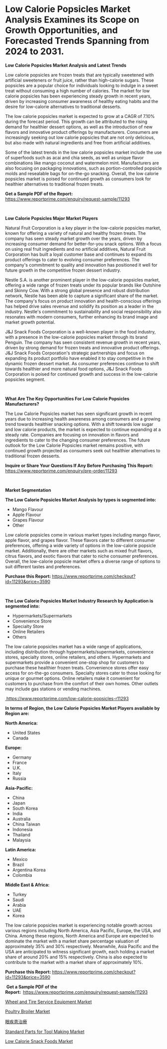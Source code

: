 <p><h1>Low Calorie Popsicles Market Analysis Examines its Scope on Growth Opportunities, and Forecasted Trends Spanning from 2024 to 2031.</h1></p><p><strong>Low Calorie Popsicles Market Analysis and Latest Trends</strong></p>
<p><p>Low calorie popsicles are frozen treats that are typically sweetened with artificial sweeteners or fruit juice, rather than high-calorie sugars. These popsicles are a popular choice for individuals looking to indulge in a sweet treat without consuming a high number of calories. The market for low calorie popsicles has been experiencing steady growth in recent years, driven by increasing consumer awareness of healthy eating habits and the desire for low-calorie alternatives to traditional desserts.</p><p>The low calorie popsicles market is expected to grow at a CAGR of 7.10% during the forecast period. This growth can be attributed to the rising demand for healthier dessert options, as well as the introduction of new flavors and innovative product offerings by manufacturers. Consumers are increasingly seeking out low calorie popsicles that are not only delicious, but also made with natural ingredients and free from artificial additives.</p><p>Some of the latest trends in the low calorie popsicles market include the use of superfoods such as acai and chia seeds, as well as unique flavor combinations like mango coconut and watermelon mint. Manufacturers are also focusing on packaging innovations, such as portion-controlled popsicle molds and resealable bags for on-the-go snacking. Overall, the low calorie popsicles market is poised for continued growth as consumers look for healthier alternatives to traditional frozen treats.</p></p>
<p><strong>Get a Sample PDF of the Report:&nbsp;</strong> <a href="https://www.reportprime.com/enquiry/request-sample/11293">https://www.reportprime.com/enquiry/request-sample/11293</a></p>
<p>&nbsp;</p>
<p><strong>Low Calorie Popsicles Major Market Players</strong></p>
<p><p>Natural Fruit Corporation is a key player in the low-calorie popsicles market, known for offering a variety of natural and healthy frozen treats. The company has seen steady market growth over the years, driven by increasing consumer demand for better-for-you snack options. With a focus on using real fruit ingredients and no artificial additives, Natural Fruit Corporation has built a loyal customer base and continues to expand its product offerings to cater to evolving consumer preferences. The company's commitment to quality and innovation has positioned it well for future growth in the competitive frozen dessert industry.</p><p>Nestle S.A. is another prominent player in the low-calorie popsicles market, offering a wide range of frozen treats under its popular brands like Outshine and Skinny Cow. With a strong global presence and robust distribution network, Nestle has been able to capture a significant share of the market. The company's focus on product innovation and health-conscious offerings has helped drive sales revenue and solidify its position as a leader in the industry. Nestle's commitment to sustainability and social responsibility also resonates with modern consumers, further enhancing its brand image and market growth potential.</p><p>J&J Snack Foods Corporation is a well-known player in the food industry, with a presence in the low-calorie popsicles market through its brand Penguin. The company has seen consistent revenue growth in recent years, driven by strong demand for frozen treats and innovative product offerings. J&J Snack Foods Corporation's strategic partnerships and focus on expanding its product portfolio have enabled it to stay competitive in the dynamic frozen dessert market. As consumer preferences continue to shift towards healthier and more natural food options, J&J Snack Foods Corporation is poised for continued growth and success in the low-calorie popsicles segment.</p></p>
<p>&nbsp;</p>
<p><strong>What Are The Key Opportunities For Low Calorie Popsicles Manufacturers?</strong></p>
<p><p>The Low Calorie Popsicles market has seen significant growth in recent years due to increasing health awareness among consumers and a growing trend towards healthier snacking options. With a shift towards low sugar and low calorie products, the market is expected to continue expanding at a steady rate. Companies are focusing on innovation in flavors and ingredients to cater to the changing consumer preferences. The future outlook for the Low Calorie Popsicles market remains positive, with continued growth projected as consumers seek out healthier alternatives to traditional frozen desserts.</p></p>
<p><strong>Inquire or Share Your Questions If Any Before Purchasing This Report:</strong> <a href="https://www.reportprime.com/enquiry/pre-order/11293">https://www.reportprime.com/enquiry/pre-order/11293</a></p>
<p>&nbsp;</p>
<p><strong>Market Segmentation</strong></p>
<p><strong>The Low Calorie Popsicles Market Analysis by types is segmented into:</strong></p>
<p><ul><li>Mango Flavour</li><li>Apple Flavour</li><li>Grapes Flavour</li><li>Other</li></ul></p>
<p><p>Low calorie popsicles come in various market types including mango flavor, apple flavor, and grapes flavor. These flavors cater to different consumer preferences, offering a wide variety of options in the low-calorie popsicle market. Additionally, there are other markets such as mixed fruit flavors, citrus flavors, and exotic flavors that cater to niche consumer preferences. Overall, the low-calorie popsicle market offers a diverse range of options to suit different tastes and preferences.</p></p>
<p><strong>Purchase this Report:&nbsp;</strong><a href="https://www.reportprime.com/checkout?id=11293&price=3590">https://www.reportprime.com/checkout?id=11293&price=3590</a></p>
<p>&nbsp;</p>
<p><strong>The Low Calorie Popsicles Market Industry Research by Application is segmented into:</strong></p>
<p><ul><li>Hypermarkets/Supermarkets</li><li>Convenience Store</li><li>Specialty Store</li><li>Online Retailers</li><li>Others</li></ul></p>
<p><p>The low calorie popsicles market has a wide range of applications, including distribution through hypermarkets/supermarkets, convenience stores, specialty stores, online retailers, and others. Hypermarkets and supermarkets provide a convenient one-stop shop for customers to purchase these healthier frozen treats. Convenience stores offer easy access for on-the-go consumers. Specialty stores cater to those looking for unique or gourmet options. Online retailers make it convenient for customers to purchase from the comfort of their own homes. Other outlets may include gas stations or vending machines.</p></p>
<p><a href="https://www.reportprime.com/low-calorie-popsicles-r11293">&nbsp;https://www.reportprime.com/low-calorie-popsicles-r11293</a></p>
<p><strong>In terms of Region, the Low Calorie Popsicles Market Players available by Region are:</strong></p>
<p>
    <p> <strong> North America: </strong>
        <ul>
            <li>United States</li>
            <li>Canada</li>
        </ul>
        </p> 
    <p> <strong> Europe: </strong>
        <ul>
            <li>Germany</li>
            <li>France</li>
            <li>U.K.</li>
            <li>Italy</li>
            <li>Russia</li>
        </ul>
        </p> 
    <p> <strong> Asia-Pacific: </strong>
        <ul>
            <li>China</li>
            <li>Japan</li>
            <li>South Korea</li>
            <li>India</li>
            <li>Australia</li>
            <li>China Taiwan</li>
            <li>Indonesia</li>
            <li>Thailand</li>
            <li>Malaysia</li>
        </ul>
        </p> 
    <p> <strong> Latin America: </strong>
        <ul>
            <li>Mexico</li>
            <li>Brazil</li>
            <li>Argentina Korea</li>
            <li>Colombia</li>
        </ul>
        </p> 
    <p> <strong> Middle East & Africa: </strong>
        <ul>
            <li>Turkey</li>
            <li>Saudi</li>
            <li>Arabia</li>
            <li>UAE</li>
            <li>Korea</li>
        </ul>
    </p>
    </p>
<p><p>The low calorie popsicles market is experiencing notable growth across various regions including North America, Asia Pacific, Europe, the USA, and China. Among these regions, North America and Europe are expected to dominate the market with a market share percentage valuation of approximately 35% and 30% respectively. Meanwhile, Asia Pacific and the USA are anticipated to witness significant growth, each holding a market share of around 20% and 15% respectively. China is also expected to contribute to the market with a market share of approximately 10%.</p></p>
<p><strong>Purchase this Report: </strong><a href="https://www.reportprime.com/checkout?id=11293&price=3590">https://www.reportprime.com/checkout?id=11293&price=3590</a></p>
<p>&nbsp;<strong>Get a Sample PDF of the Report:&nbsp;&nbsp;</strong><a href="https://www.reportprime.com/enquiry/request-sample/11293">https://www.reportprime.com/enquiry/request-sample/11293</a></p>
<p><strong></strong></p>
<p><p><a href="https://www.linkedin.com/pulse/wheel-tire-service-equipment-market-size-cagr-trends-2024-2030-cs5fc">Wheel and Tire Service Equipment Market</a></p><p><a href="https://github.com/EveKerluke2023/Market-Research-Report-List-1/blob/main/poultry-broiler-market.md">Poultry Broiler Market</a></p><p><a href="https://github.com/EstaSprer20231/Market-Research-Report-List-1/blob/main/356560382497.md">眼疾患治療</a></p><p><a href="https://www.linkedin.com/pulse/standard-parts-tool-making-market-research-report-its-history-aqp9c">Standard Parts for Tool Making Market</a></p><p><a href="https://github.com/angeliabkratze/Market-Research-Report-List-1/blob/main/low-calorie-snack-foods-market.md">Low Calorie Snack Foods Market</a></p></p>